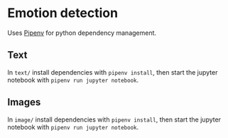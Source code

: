 # Emotion detection

Uses [Pipenv](https://pipenv.pypa.io/en/latest/) for python dependency management.

## Text

In `text/` install dependencies with `pipenv install`, then start the jupyter notebook with `pipenv run jupyter notebook`.

## Images

In `image/` install dependencies with `pipenv install`, then start the jupyter notebook with `pipenv run jupyter notebook`.

